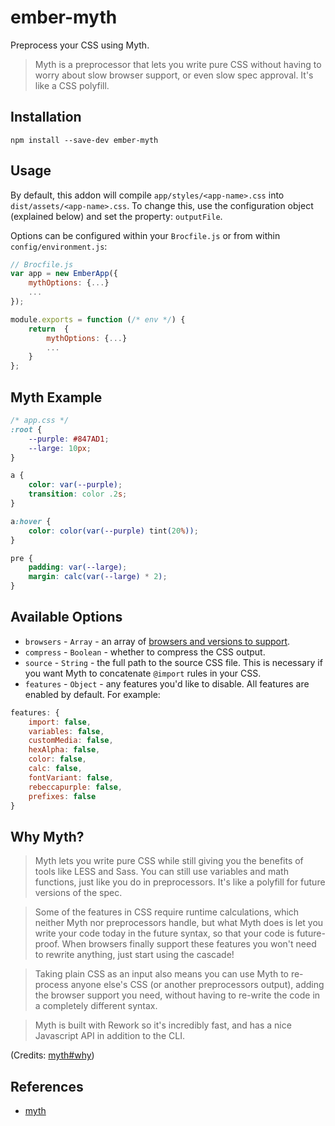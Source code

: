 # ember-myth

Preprocess your CSS using Myth.

> Myth is a preprocessor that lets you write pure CSS without having to worry about slow browser support, or even slow spec approval. It's like a CSS polyfill.

## Installation

```
npm install --save-dev ember-myth
```

## Usage

By default, this addon will compile `app/styles/<app-name>.css` into `dist/assets/<app-name>.css`.  To change this,  use the configuration object (explained below) and set the property: `outputFile`.

Options can be configured within your `Brocfile.js` or from within `config/environment.js`:

```javascript
// Brocfile.js
var app = new EmberApp({
	mythOptions: {...}
	...
});
```

```javascript
module.exports = function (/* env */) {
	return  {
		mythOptions: {...}
		...
	}
};
```

## Myth Example

```css
/* app.css */
:root {
	--purple: #847AD1;
	--large: 10px;
}

a {
	color: var(--purple);
	transition: color .2s;
}

a:hover {
	color: color(var(--purple) tint(20%));
}

pre {
	padding: var(--large);
	margin: calc(var(--large) * 2);
}
```

## Available Options
- `browsers` - `Array` - an array of [browsers and versions to support](https://github.com/postcss/autoprefixer#browsers).
- `compress` - `Boolean` - whether to compress the CSS output.
- `source` - `String` - the full path to the source CSS file. This is necessary if you want Myth to concatenate `@import` rules in your CSS.
- `features` - `Object` - any features you'd like to disable. All features are enabled by default. For example:
```js
features: {
	import: false,
	variables: false,
	customMedia: false,
	hexAlpha: false,
	color: false,
	calc: false,
	fontVariant: false,
	rebeccapurple: false,
	prefixes: false
}
```

## Why Myth?

> Myth lets you write pure CSS while still giving you the benefits of tools like LESS and Sass. You can still use variables and math functions, just like you do in preprocessors. It's like a polyfill for future versions of the spec.

> Some of the features in CSS require runtime calculations, which neither Myth nor preprocessors handle, but what Myth does is let you write your code today in the future syntax, so that your code is future-proof. When browsers finally support these features you won't need to rewrite anything, just start using the cascade!

> Taking plain CSS as an input also means you can use Myth to re-process anyone else's CSS (or another preprocessors output), adding the browser support you need, without having to re-write the code in a completely different syntax.

> Myth is built with Rework so it's incredibly fast, and has a nice Javascript API in addition to the CLI.

(Credits: [myth#why](https://github.com/segmentio/myth#why))

## References

- [myth](https://github.com/segmentio/myth)
